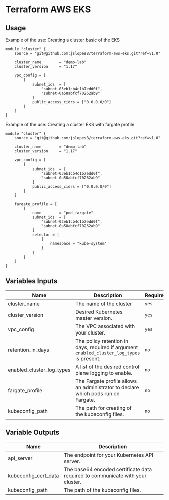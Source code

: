 # Terraform AWS EKS

## Usage
Example of the use: Creating a cluster basic of the EKS
```hcl
module "cluster" {
    source = "git@github.com:jslopes8/terraform-aws-eks.git?ref=v1.0"

    cluster_name        = "demo-lab"
    cluster_version     = "1.17"

    vpc_config = [
        {
            subnet_ids  = [ 
                "subnet-03eb1cb4c1b7edd0f", 
                "subnet-0a58abfcf70262ab9" 
            ]
            public_access_cidrs = ["0.0.0.0/0"]
        }
    ]
}
``` 

Example of the use: Creating a cluster EKS with fargate profile
```hcl
module "cluster" {
    source = "git@github.com:jslopes8/terraform-aws-eks.git?ref=v1.0"

    cluster_name        = "demo-lab"
    cluster_version     = "1.17"

    vpc_config = [
        {
            subnet_ids  = [ 
                "subnet-03eb1cb4c1b7edd0f", 
                "subnet-0a58abfcf70262ab9" 
            ]
            public_access_cidrs = ["0.0.0.0/0"]
        }
    ]

    fargate_profile = [
        {
            name        = "pod_fargate"
            subnet_ids  = [ 
                "subnet-03eb1cb4c1b7edd0f", 
                "subnet-0a58abfcf70262ab9" 
            ]
            selector = [
                {
                    namespace = "kube-system"
                }
            ]
        }
    ]
}
```

<!-- BEGINNING OF PRE-COMMIT-TERRAFORM DOCS HOOK -->
## Variables Inputs
| Name | Description | Required | Type | Default |
| ---- | ----------- | --------- | ---- | ------- |
| cluster_name | The name of the cluster | `yes` | `string` | ` ` |
| cluster_version | Desired Kubernetes master version. | `yes` | `string` | `1.17` |
| vpc_config | The VPC associated with your cluster. | `yes` | `list` | `[]` |
| retention_in_days | The policy retention in days, required if argument `enabled_cluster_log_types` is present. | `no` | `number` | ` ` | 
| enabled_cluster_log_types | A list of the desired control plane logging to enable. | `no` | `list` | `[]` |
| fargate_profile | The Fargate profile allows an administrator to declare which pods run on Fargate. | `no` | `list` | `[]` |
| kubeconfig_path |  The path for creating of the kubeconfig files. | `no` | `string` | ` ` |
 
## Variable Outputs
<!-- END OF PRE-COMMIT-TERRAFORM DOCS HOOK -->
| Name | Description |
| ---- | ----------- |
| api_server | The endpoint for your Kubernetes API server. |
| kubeconfig_cert_data | The base64 encoded certificate data required to communicate with your cluster. |
| kubeconfig_path | The path of the kubeconfig files. |